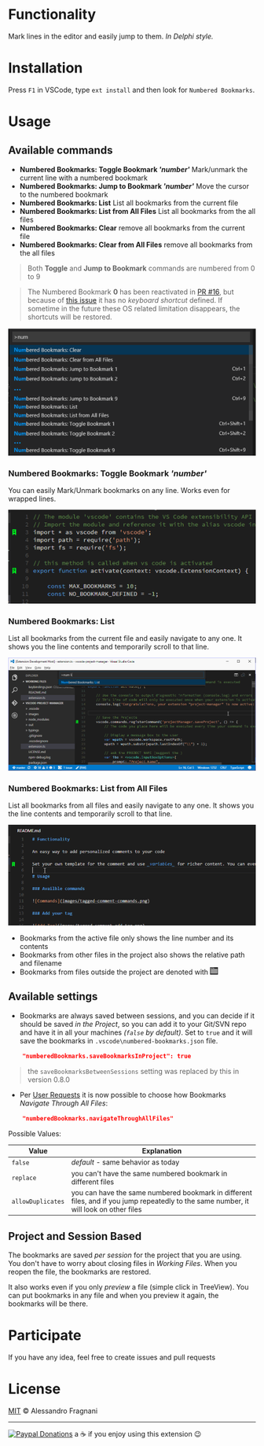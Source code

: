 # Functionality

Mark lines in the editor and easily jump to them. _In Delphi style._

# Installation

Press `F1` in VSCode, type `ext install` and then look for `Numbered Bookmarks`.

# Usage

## Available commands

* **Numbered Bookmarks: Toggle Bookmark _'number'_** Mark/unmark the current line with a numbered bookmark
* **Numbered Bookmarks: Jump to Bookmark _'number'_** Move the cursor to the numbered bookmark
* **Numbered Bookmarks: List** List all bookmarks from the current file
* **Numbered Bookmarks: List from All Files** List all bookmarks from the all files
* **Numbered Bookmarks: Clear** remove all bookmarks from the current file
* **Numbered Bookmarks: Clear from All Files** remove all bookmarks from the all files

> Both **Toggle** and **Jump to Bookmark** commands are numbered from 0 to 9

> The Numbered Bookmark **0** has been reactivated in [PR #16](https://github.com/alefragnani/vscode-numbered-bookmarks/pull/16), but because of [this issue](https://github.com/Microsoft/vscode/issues/2585) it has no _keyboard shortcut_ defined. If sometime in the future these OS related limitation disappears, the shortcuts will be restored.

![Commands](images/numbered-bookmarks-commands.png)

### Numbered Bookmarks: Toggle Bookmark _'number'_

You can easily Mark/Unmark bookmarks on any line. Works even for wrapped lines.

![Toggle](images/numbered-bookmarks-toggle.png)

### Numbered Bookmarks: List

List all bookmarks from the current file and easily navigate to any one. It shows you the line contents and temporarily scroll to that line.

![List](images/numbered-bookmarks-list.gif)

### Numbered Bookmarks: List from All Files

List all bookmarks from all files and easily navigate to any one. It shows you the line contents and temporarily scroll to that line.

![List](images/numbered-bookmarks-list-from-all-files.gif)

* Bookmarks from the active file only shows the line number and its contents
* Bookmarks from other files in the project also shows the relative path and filename
* Bookmarks from files outside the project are denoted with ![Folder](images/bookmarks-folder-icon.png)

## Available settings

* Bookmarks are always saved between sessions, and you can decide if it should be saved _in the Project_, so you can add it to your Git/SVN repo and have it in all your machines _(`false` by default)_. Set to `true` and it will save the bookmarks in `.vscode\numbered-bookmarks.json` file.
```json
    "numberedBookmarks.saveBookmarksInProject": true
```

> the `saveBookmarksBetweenSessions` setting was replaced by this in version 0.8.0

* Per [User Requests](https://github.com/alefragnani/vscode-numbered-bookmarks/issues/6) it is now possible to choose how Bookmarks _Navigate Through All Files_:

```json
    "numberedBookmarks.navigateThroughAllFiles"
```

Possible Values:

Value | Explanation
--------- | ---------
`false` | _default_ - same behavior as today
`replace` | you can't have the same numbered bookmark in different files
`allowDuplicates` | you can have the same numbered bookmark in different files, and if you jump repeatedly to the same number, it will look on other files

## Project and Session Based

The bookmarks are saved _per session_ for the project that you are using. You don't have to worry about closing files in _Working Files_. When you reopen the file, the bookmarks are restored.

It also works even if you only _preview_ a file (simple click in TreeView). You can put bookmarks in any file and when you preview it again, the bookmarks will be there.

# Participate

If you have any idea, feel free to create issues and pull requests

# License

[MIT](LICENSE.md) &copy; Alessandro Fragnani

---

[![Paypal Donations](https://www.paypalobjects.com/en_US/i/btn/btn_donate_SM.gif)](https://www.paypal.com/cgi-bin/webscr?cmd=_donations&business=EP57F3B6FXKTU&lc=US&item_name=Alessandro%20Fragnani&item_number=vscode%20extensions&currency_code=USD&bn=PP%2dDonationsBF%3abtn_donate_SM%2egif%3aNonHosted) a :coffee: if you enjoy using this extension :wink: